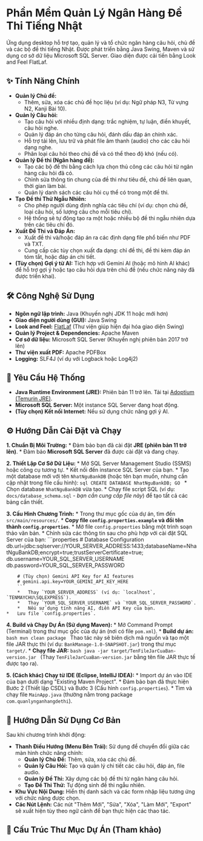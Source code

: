 # Phần Mềm Quản Lý Ngân Hàng Đề Thi Tiếng Nhật

Ứng dụng desktop hỗ trợ tạo, quản lý và tổ chức ngân hàng câu hỏi, chủ đề và các bộ đề thi tiếng Nhật. Được phát triển bằng Java Swing, Maven và sử dụng cơ sở dữ liệu Microsoft SQL Server. Giao diện được cải tiến bằng Look and Feel FlatLaf.

## ✨ Tính Năng Chính

*   **Quản lý Chủ đề:**
    *   Thêm, sửa, xóa các chủ đề học liệu (ví dụ: Ngữ pháp N3, Từ vựng N2, Kanji Bài 10).
*   **Quản lý Câu hỏi:**
    *   Tạo câu hỏi với nhiều định dạng: trắc nghiệm, tự luận, điền khuyết, câu hỏi nghe.
    *   Quản lý đáp án cho từng câu hỏi, đánh dấu đáp án chính xác.
    *   Hỗ trợ tải lên, lưu trữ và phát file âm thanh (audio) cho các câu hỏi dạng nghe.
    *   Phân loại câu hỏi theo chủ đề và có thể theo độ khó (nếu có).
*   **Quản lý Đề thi (Ngân hàng đề):**
    *   Tạo các bộ đề thi bằng cách lựa chọn thủ công các câu hỏi từ ngân hàng câu hỏi đã có.
    *   Chỉnh sửa thông tin chung của đề thi như tiêu đề, chủ đề liên quan, thời gian làm bài.
    *   Quản lý danh sách các câu hỏi cụ thể có trong một đề thi.
*   **Tạo Đề thi Thử Ngẫu Nhiên:**
    *   Cho phép người dùng định nghĩa các tiêu chí (ví dụ: chọn chủ đề, loại câu hỏi, số lượng câu cho mỗi tiêu chí).
    *   Hệ thống sẽ tự động tạo ra một hoặc nhiều bộ đề thi ngẫu nhiên dựa trên các tiêu chí đó.
*   **Xuất Đề Thi và Đáp Án:**
    *   Xuất đề thi và/hoặc đáp án ra các định dạng file phổ biến như PDF và TXT.
    *   Cung cấp các tùy chọn xuất đa dạng: chỉ đề thi, đề thi kèm đáp án tóm tắt, hoặc đáp án chi tiết.
*   **(Tùy chọn) Gợi ý từ AI:** Tích hợp với Gemini AI (hoặc mô hình AI khác) để hỗ trợ gợi ý hoặc tạo câu hỏi dựa trên chủ đề (nếu chức năng này đã được triển khai).

## 🛠️ Công Nghệ Sử Dụng

*   **Ngôn ngữ lập trình:** Java (Khuyến nghị JDK 11 hoặc mới hơn)
*   **Giao diện người dùng (GUI):** Java Swing
*   **Look and Feel:** [FlatLaf](https://www.formdev.com/flatlaf/) (Thư viện giúp hiện đại hóa giao diện Swing)
*   **Quản lý Project & Dependencies:** Apache Maven
*   **Cơ sở dữ liệu:** Microsoft SQL Server (Khuyến nghị phiên bản 2017 trở lên)
*   **Thư viện xuất PDF:** Apache PDFBox
*   **Logging:** SLF4J (ví dụ với Logback hoặc Log4j2)

## 🚀 Yêu Cầu Hệ Thống

*   **Java Runtime Environment (JRE):** Phiên bản 11 trở lên. Tải tại [Adoptium (Temurin JRE)](https://adoptium.net/temurin/releases/).
*   **Microsoft SQL Server:** Một instance SQL Server đang hoạt động.
*   **(Tùy chọn) Kết nối Internet:** Nếu sử dụng chức năng gợi ý AI.

## ⚙️ Hướng Dẫn Cài Đặt và Chạy

**1. Chuẩn Bị Môi Trường:**
    *   Đảm bảo bạn đã cài đặt **JRE (phiên bản 11 trở lên)**.
    *   Đảm bảo **Microsoft SQL Server** đã được cài đặt và đang chạy.

**2. Thiết Lập Cơ Sở Dữ Liệu:**
    *   Mở SQL Server Management Studio (SSMS) hoặc công cụ tương tự.
    *   Kết nối đến instance SQL Server của bạn.
    *   Tạo một database mới với tên `NhatNguBankDB` (hoặc tên bạn muốn, nhưng cần cập nhật trong file cấu hình):
        ```sql
        CREATE DATABASE NhatNguBankDB;
        GO
        ```
    *   Chọn database `NhatNguBankDB` vừa tạo.
    *   Chạy file script SQL (ví dụ: `docs/database_schema.sql` - *bạn cần cung cấp file này*) để tạo tất cả các bảng cần thiết.

**3. Cấu Hình Chương Trình:**
    *   Trong thư mục gốc của dự án, tìm đến `src/main/resources/`.
    *   **Copy file `config.properties.example` và đổi tên thành `config.properties`**.
    *   Mở file `config.properties` bằng một trình soạn thảo văn bản.
    *   Chỉnh sửa các thông tin sau cho phù hợp với cài đặt SQL Server của bạn:
        ```properties
        # Database Configuration
        db.url=jdbc:sqlserver://YOUR_SERVER_ADDRESS:1433;databaseName=NhatNguBankDB;encrypt=true;trustServerCertificate=true;
        db.username=YOUR_SQL_SERVER_USERNAME
        db.password=YOUR_SQL_SERVER_PASSWORD

        # (Tùy chọn) Gemini API Key for AI features
        # gemini.api.key=YOUR_GEMINI_API_KEY_HERE 
        ```
        *   Thay `YOUR_SERVER_ADDRESS` (ví dụ: `localhost`, `TENMAYCHU\SQLEXPRESS`).
        *   Thay `YOUR_SQL_SERVER_USERNAME` và `YOUR_SQL_SERVER_PASSWORD`.
        *   Nếu sử dụng tính năng AI, điền API Key của bạn.
    *   Lưu file `config.properties`.

**4. Build và Chạy Dự Án (Sử dụng Maven):**
    *   Mở Command Prompt (Terminal) trong thư mục gốc của dự án (nơi có file `pom.xml`).
    *   **Build dự án:**
        ```bash
        mvn clean package
        ```
        Thao tác này sẽ biên dịch mã nguồn và tạo một file JAR thực thi (ví dụ: `BankManage-1.0-SNAPSHOT.jar`) trong thư mục `target/`.
    *   **Chạy file JAR:**
        ```bash
        java -jar target/TenFileJarCuaBan-version.jar
        ```
        (Thay `TenFileJarCuaBan-version.jar` bằng tên file JAR thực tế được tạo ra).

**5. (Cách khác) Chạy từ IDE (Eclipse, IntelliJ IDEA):**
    *   Import dự án vào IDE của bạn dưới dạng "Existing Maven Project".
    *   Đảm bảo bạn đã thực hiện Bước 2 (Thiết lập CSDL) và Bước 3 (Cấu hình `config.properties`).
    *   Tìm và chạy file `MainApp.java` (thường nằm trong package `com.quanlynganhangdethi`).

## 📖 Hướng Dẫn Sử Dụng Cơ Bản

Sau khi chương trình khởi động:

*   **Thanh Điều Hướng (Menu Bên Trái):** Sử dụng để chuyển đổi giữa các màn hình chức năng chính:
    *   **Quản lý Chủ Đề:** Thêm, sửa, xóa các chủ đề.
    *   **Quản lý Câu Hỏi:** Tạo và quản lý chi tiết các câu hỏi, đáp án, file audio.
    *   **Quản lý Đề Thi:** Xây dựng các bộ đề thi từ ngân hàng câu hỏi.
    *   **Tạo Đề Thi Thử:** Tự động sinh đề thi ngẫu nhiên.
*   **Khu Vực Nội Dung:** Hiển thị danh sách và các form nhập liệu tương ứng với chức năng được chọn.
*   **Các Nút Lệnh:** Các nút "Thêm Mới", "Sửa", "Xóa", "Làm Mới", "Export" sẽ xuất hiện tùy theo ngữ cảnh để bạn thực hiện các thao tác.

## 📁 Cấu Trúc Thư Mục Dự Án (Tham khảo)
